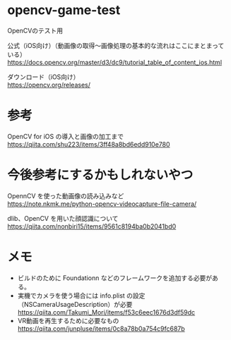 # opencv-game-test
OpenCVのテスト用

公式（iOS向け）（動画像の取得〜画像処理の基本的な流れはここにまとまっている）<br>
https://docs.opencv.org/master/d3/dc9/tutorial_table_of_content_ios.html

ダウンロード（iOS向け）<br>
https://opencv.org/releases/

# 参考
OpenCV for iOS の導入と画像の加工まで<br>
https://qiita.com/shu223/items/3ff48a8bd6edd910e780

# 今後参考にするかもしれないやつ
OpennCV を使った動画像の読み込みなど<br>
https://note.nkmk.me/python-opencv-videocapture-file-camera/

dlib、OpenCV を用いた顔認識について<br>
https://qiita.com/nonbiri15/items/9561c8194ba0b2041bd0

# メモ
* ビルドのために Foundationn などのフレームワークを追加する必要がある。
* 実機でカメラを使う場合には info.plist の設定（NSCameraUsageDescription）が必要<br>https://qiita.com/Takumi_Mori/items/f53c6eec1676d3df59dc
* VR動画を再生するために必要なもの<br>https://qiita.com/junpluse/items/0c8a78b0a754c9fc687b
